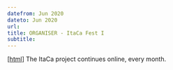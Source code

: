 ```yaml
---
datefrom: Jun 2020
dateto: Jun 2020
url:
title: ORGANISER - ItaCa Fest I
subtitle:
---
```


[[html](https://progetto-itaca.github.io)] The ItaCa project continues online, every month.
